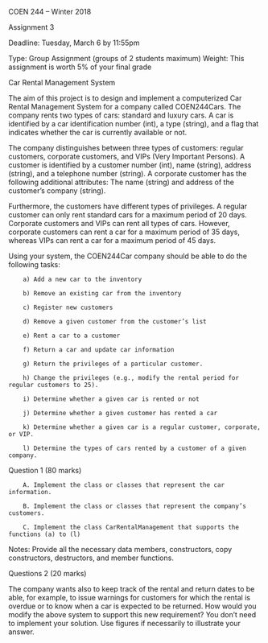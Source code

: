 COEN 244 – Winter 2018

Assignment 3

Deadline: Tuesday, March 6 by 11:55pm

Type: Group Assignment (groups of 2 students maximum)
Weight: This assignment is worth 5% of your final grade

Car Rental Management System

  The aim of this project is to design and implement a computerized Car Rental Management System for a company called COEN244Cars. The company rents two types of cars: standard and luxury cars. A car is identified by a car identification number (int), a type (string), and a flag that indicates whether the car is currently available or not.

  The company distinguishes between three types of customers: regular customers, corporate customers, and VIPs (Very Important Persons). A customer is identified by a customer number (int), name (string), address (string), and a telephone number (string). A corporate customer has the following additional attributes: The name (string) and address of the customer’s company (string).

  Furthermore, the customers have different types of privileges. A regular customer can only rent standard cars for a maximum period of 20 days. Corporate customers and VIPs can rent all types of cars. However, corporate customers can rent a car for a maximum period of 35 days, whereas VIPs can rent a car for a maximum period of 45 days.

Using your system, the COEN244Car company should be able to do the following tasks:

		a) Add a new car to the inventory

		b) Remove an existing car from the inventory

		c) Register new customers

		d) Remove a given customer from the customer’s list

		e) Rent a car to a customer

		f) Return a car and update car information

		g) Return the privileges of a particular customer.

		h) Change the privileges (e.g., modify the rental period for regular customers to 25).

		i) Determine whether a given car is rented or not

		j) Determine whether a given customer has rented a car

		k) Determine whether a given car is a regular customer, corporate, or VIP.

		l) Determine the types of cars rented by a customer of a given company.

Question 1 (80 marks)

		A. Implement the class or classes that represent the car information.

		B. Implement the class or classes that represent the company’s customers.

		C. Implement the class CarRentalManagement that supports the functions (a) to (l)

Notes: Provide all the necessary data members, constructors, copy constructors, destructors, and member functions.


Questions 2 (20 marks)

The company wants also to keep track of the rental and return dates to be able, for example, to issue warnings for customers for which the rental is overdue or to know when a car is expected to be returned. How would you modify the above system to support this new requirement? You don’t need to implement your solution. Use figures if necessarily to illustrate your answer.
